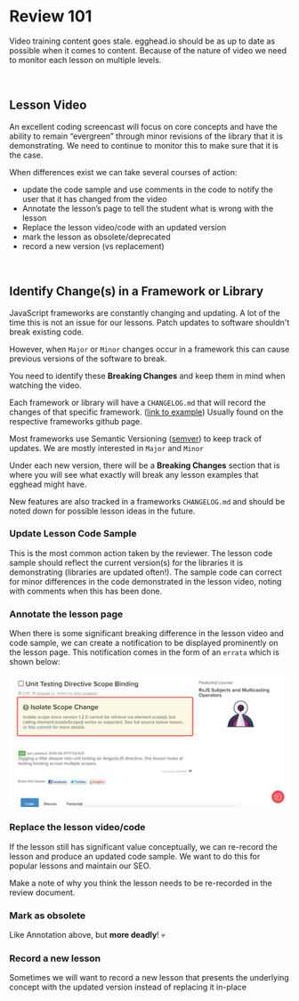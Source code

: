 # Review 101

Video training content goes stale. egghead.io should be as up to date as possible when it comes to content. Because of the nature of video we need to monitor each lesson on multiple levels.

<br/>

## Lesson Video

An excellent coding screencast will focus on core concepts and have the ability to remain “evergreen” through minor revisions of the library that it is demonstrating. We need to continue to monitor this to make sure that it is the case.

When differences exist we can take several courses of action:

* update the code sample and use comments in the code to notify the user that it has changed from the video
* Annotate the lesson’s page to tell the student what is wrong with the lesson
* Replace the lesson video/code with an updated version
* mark the lesson as obsolete/deprecated
* record a new version (vs replacement)

<br/>

## Identify Change(s) in a Framework or Library

JavaScript frameworks are constantly changing and updating. A lot of the time this is not an issue for our lessons. Patch updates to software shouldn't break existing code.

However, when `Major` or `Minor` changes occur in a framework this can cause previous versions of the software to break. 

You need to identify these **Breaking Changes** and keep them in mind when watching the video.

Each framework or library will have a `CHANGELOG.md` that will record the changes of that specific framework. ([link to example](https://github.com/facebook/react/blob/master/CHANGELOG.md)) Usually found on the respective frameworks github page.

Most frameworks use Semantic Versioning ([semver](http://semver.org/)) to keep track of updates. We are mostly interested in `Major` and `Minor`

Under each new version, there will be a **Breaking Changes** section that is where you will see what exactly will break any lesson examples that egghead might have.

New features are also tracked in a frameworks `CHANGELOG.md` and should be noted down for possible lesson ideas in the future.

### Update Lesson Code Sample

This is the most common action taken by the reviewer. The lesson code sample should reflect the current version(s) for the libraries it is demonstrating (libraries are updated often!). The sample code can correct for minor differences in the code demonstrated in the lesson video, noting with comments when this has been done.

### Annotate the lesson page

When there is some significant breaking difference in the lesson video and code sample, we can create a notification to be displayed prominently on the lesson page. This notification comes in the form of an `errata` which is shown below:

![Errata Example](static/illos/reviewers/01-title-lessons/00-errata-example.png)

### Replace the lesson video/code

If the lesson still has significant value conceptually, we can re-record the lesson and produce an updated code sample. We want to do this for popular lessons and maintain our SEO.

Make a note of why you think the lesson needs to be re-recorded in the review document.

### Mark as obsolete

Like Annotation above, but **more deadly**! :skull:

### Record a new lesson

Sometimes we will want to record a new lesson that presents the underlying concept with the updated version instead of replacing it in-place